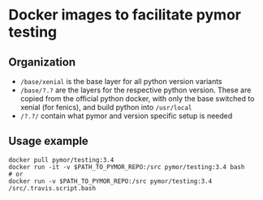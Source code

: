 Docker images to facilitate pymor testing
=========================================

Organization
------------

- ```/base/xenial``` is the base layer for all python version variants
- ```/base/?.?``` are the layers for the respective python version. These are copied from 
the official python docker, with only the base switched to xenial (for fenics), and build python into ```/usr/local```
- ```/?.?/``` contain what pymor and version specific setup is needed


Usage example
-------------

```
docker pull pymor/testing:3.4
docker run -it -v $PATH_TO_PYMOR_REPO:/src pymor/testing:3.4 bash
# or
docker run -v $PATH_TO_PYMOR_REPO:/src pymor/testing:3.4 /src/.travis.script.bash
```
